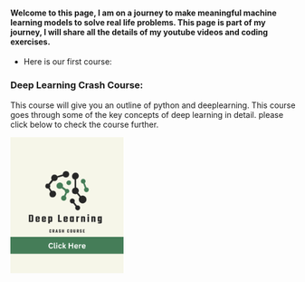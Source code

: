 #### Welcome to this page, I am on a journey to make meaningful machine learning models to solve real life problems. This page is part of my journey, I will share all the details of my youtube videos and coding exercises. 

- Here is our first course: 
### Deep Learning Crash Course: 
This course will give you an outline of python and deeplearning. This course goes through some of the key concepts of deep learning in detail. please click below to check the course further. 

[<img alt="alt_text" width="200px" src="https://github.com/sumit-ai-ml/sumit-ai-ml.github.io/blob/main/_layouts/Deep%20Learning.png" />](https://mlshots.live/Deep-Learning-Course/)



